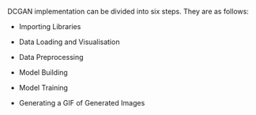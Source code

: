 DCGAN implementation can be divided into six steps. They are as follows:<br>

* Importing Libraries

* Data Loading and Visualisation

* Data Preprocessing

* Model Building

* Model Training

* Generating a GIF of Generated Images
